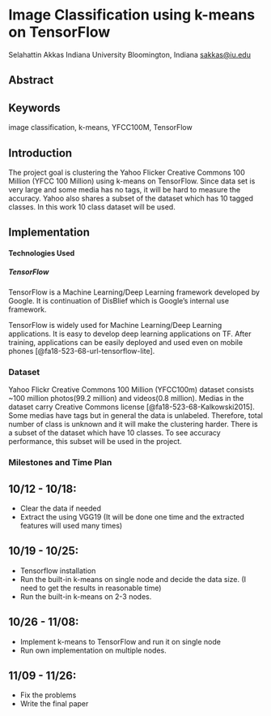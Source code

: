 # Image Classification using k-means on TensorFlow

Selahattin Akkas
Indiana University
Bloomington, Indiana
sakkas@iu.edu

## Abstract

## Keywords
image classification, k-means, YFCC100M, TensorFlow

## Introduction
The project goal is clustering the Yahoo Flicker Creative Commons 100 Million (YFCC 100 Million) using k-means on TensorFlow. Since data set is very large and some media has no tags, it will be hard to measure the accuracy. Yahoo also shares a subset of the dataset which has 10 tagged classes. In this work 10 class dataset will be used.

## Implementation
#### Technologies Used
##### TensorFlow
TensorFlow is a  Machine Learning/Deep Learning framework developed by Google. It is continuation of DisBlief which is Google’s internal use framework.

TensorFlow is widely used for Machine Learning/Deep Learning applications. It is easy to develop deep learning applications on TF. After training, applications can be easily deployed and used even on mobile phones [@fa18-523-68-url-tensorflow-lite].

### Dataset
Yahoo Flickr Creative Commons 100 Million (YFCC100m) dataset consists ~100 million photos(99.2 million) and videos(0.8 million). Medias in the dataset carry Creative Commons license [@fa18-523-68-Kalkowski2015]. Some medias have tags but in general the data is unlabeled. Therefore, total number of class is unknown and it will make the clustering harder. There is a subset of the dataset which have 10 classes. To see accuracy performance, this subset will be used in the project. 

### Milestones and Time Plan

**10/12 - 10/18:**
--
* Clear the data if needed
* Extract the using VGG19  (It will be done one time and the extracted features will used many times) 

**10/19 - 10/25:**
--
* Tensorflow installation
* Run the  built-in k-means on single node and decide the data size. (I need to get the results in reasonable time)
* Run the built-in k-means on 2-3 nodes.

**10/26 - 11/08:**
--
* Implement k-means to TensorFlow and run it on single node
* Run own implementation on multiple nodes. 

**11/09 - 11/26:**
--
* Fix the problems
* Write the final paper

